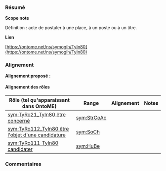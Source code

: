 ### Résumé

**Scope note**

Définition : acte de postuler à une place, à un poste ou à un titre.

**Lien**

[https://ontome.net/ns/symogih/TyIn80](https://ontome.net/ns/symogih/TyIn80)

### Alignement

**Alignement proposé** :

#### Alignement des rôles

| Rôle (tel qu'apparaissant dans OntoME) | Range | Alignement | Notes |
| ----- | ----- | ----- | ----- |
| [sym:TyRo21_TyIn80 être concerné](https://ontome.net/ns/symogih/TyRo21_TyIn80) | [sym:StrCoAc](https://ontome.net/ns/symogih/StrCoAc) |   |   |
| [sym:TyRo112_TyIn80 être l'objet d'une candidature](https://ontome.net/ns/symogih/TyRo112_TyIn80) | [sym:SoCh](https://ontome.net/ns/symogih/SoCh) |   |   |
| [sym:TyRo111_TyIn80 candidater](https://ontome.net/ns/symogih/TyRo111_TyIn80) | [sym:HuBe](https://ontome.net/ns/symogih/HuBe) |   |   |

### Commentaires